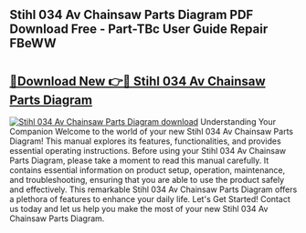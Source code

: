 ## Stihl 034 Av Chainsaw Parts Diagram PDF Download Free - Part-TBc User Guide Repair FBeWW

# <h2><a href="http://dfs8uwg.blite.top/?on=Stihl+034+Av+Chainsaw+Parts+Diagram">🔗Download New 👉🔴 Stihl 034 Av Chainsaw Parts Diagram</a></h2>

[![Stihl 034 Av Chainsaw Parts Diagram download](https://i.imgur.com/lujVjoI.png)](http://dfs8uwg.blite.top/?on=Stihl+034+Av+Chainsaw+Parts+Diagram)
Understanding Your Companion Welcome to the world of your new Stihl 034 Av Chainsaw Parts Diagram! This manual explores its features, functionalities, and provides essential operating instructions. Before using your Stihl 034 Av Chainsaw Parts Diagram, please take a moment to read this manual carefully. It contains essential information on product setup, operation, maintenance, and troubleshooting, ensuring that you are able to use the product safely and effectively. This remarkable Stihl 034 Av Chainsaw Parts Diagram offers a plethora of features to enhance your daily life. Let's Get Started! Contact us today and let us help you make the most of your new Stihl 034 Av Chainsaw Parts Diagram.
